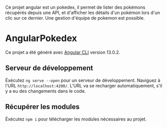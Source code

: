 Ce projet angular est un pokedex, il permet de lister des pokémons récupérés depuis une API, et d'afficher les détails d'un pokémon lors d'un clic sur ce dernier. Une gestion d'équipe de pokemon est possible.


# AngularPokedex

Ce projet a été généré avec [Angular CLI](https://github.com/angular/angular-cli) version 13.0.2.

## Serveur de développement

Éxécutez `ng serve --open` pour un serveur de développement. Naviguez à l'URL `http://localhost:4200/`. L'URL va se recharger automatiquement, s'il y a eu des changements dans le code.

## Récupérer les modules

Éxécutez `npm i` pour télécharger les modules nécessaires au projet.
